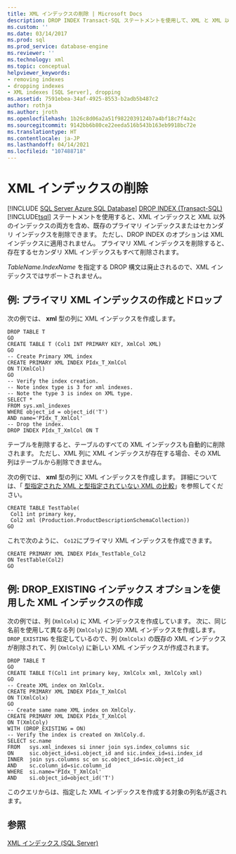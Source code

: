 ```yaml
---
title: XML インデックスの削除 | Microsoft Docs
description: DROP INDEX Transact-SQL ステートメントを使用して、XML と XML 以外の両方を含め、既存のプライマリまたはセカンダリのインデックスを削除する方法について学習します。
ms.custom: ''
ms.date: 03/14/2017
ms.prod: sql
ms.prod_service: database-engine
ms.reviewer: ''
ms.technology: xml
ms.topic: conceptual
helpviewer_keywords:
- removing indexes
- dropping indexes
- XML indexes [SQL Server], dropping
ms.assetid: 7591ebea-34af-4925-8553-b2adb5b487c2
author: rothja
ms.author: jroth
ms.openlocfilehash: 1b26c8d06a2a51f9822039124b7a4bf18c7f4a2c
ms.sourcegitcommit: 9142bb6b80ce22eeda516b543b163eb9918bc72e
ms.translationtype: HT
ms.contentlocale: ja-JP
ms.lasthandoff: 04/14/2021
ms.locfileid: "107488718"
---
```

# <a name="drop-xml-indexes"></a>XML インデックスの削除
[!INCLUDE [SQL Server Azure SQL Database](../../includes/applies-to-version/sql-asdb.md)]
  [DROP INDEX &#40;Transact-SQL&#41;](../../t-sql/statements/drop-index-transact-sql.md)[!INCLUDE[tsql](../../includes/tsql-md.md)] ステートメントを使用すると、XML インデックスと XML 以外のインデックスの両方を含め、既存のプライマリ インデックスまたはセカンダリ インデックスを削除できます。 ただし、DROP INDEX のオプションは XML インデックスに適用されません。 プライマリ XML インデックスを削除すると、存在するセカンダリ XML インデックスもすべて削除されます。  
  
 *TableName.IndexName* を指定する DROP 構文は廃止されるので、XML インデックスではサポートされません。  
  
## <a name="example-creating-and-dropping-a-primary-xml-index"></a>例: プライマリ XML インデックスの作成とドロップ  
 次の例では、 **xml** 型の列に XML インデックスを作成します。  
  
```  
DROP TABLE T  
GO  
CREATE TABLE T (Col1 INT PRIMARY KEY, XmlCol XML)  
GO  
-- Create Primary XML index   
CREATE PRIMARY XML INDEX PIdx_T_XmlCol   
ON T(XmlCol)  
GO  
-- Verify the index creation.   
-- Note index type is 3 for xml indexes.  
-- Note the type 3 is index on XML type.  
SELECT *  
FROM sys.xml_indexes  
WHERE object_id = object_id('T')  
AND name='PIdx_T_XmlCol'   
-- Drop the index.  
DROP INDEX PIdx_T_XmlCol ON T  
```  
  
 テーブルを削除すると、テーブルのすべての XML インデックスも自動的に削除されます。 ただし、XML 列に XML インデックスが存在する場合、その XML 列はテーブルから削除できません。  
  
 次の例では、 **xml** 型の列に XML インデックスを作成します。 詳細については、「 [型指定された XML と型指定されていない XML の比較](../../relational-databases/xml/compare-typed-xml-to-untyped-xml.md)」を参照してください。  
  
```  
CREATE TABLE TestTable(  
 Col1 int primary key,   
 Col2 xml (Production.ProductDescriptionSchemaCollection))   
GO  
```  
  
 これで次のように、 `Co12`にプライマリ XML インデックスを作成できます。  
  
```  
CREATE PRIMARY XML INDEX PIdx_TestTable_Col2   
ON TestTable(Col2)  
GO  
```  
  
## <a name="example-creating-an-xml-index-by-using-the-drop_existing-index-option"></a>例: DROP_EXISTING インデックス オプションを使用した XML インデックスの作成  
 次の例では、列 (`XmlColx`) に XML インデックスを作成しています。 次に、同じ名前を使用して異なる列 (`XmlColy`) に別の XML インデックスを作成します。 `DROP_EXISTING` を指定しているので、列 (`XmlColx)` の既存の XML インデックスが削除されて、列 (`XmlColy`) に新しい XML インデックスが作成されます。  
  
```  
DROP TABLE T  
GO  
CREATE TABLE T(Col1 int primary key, XmlColx xml, XmlColy xml)  
GO  
-- Create XML index on XmlColx.  
CREATE PRIMARY XML INDEX PIdx_T_XmlCol   
ON T(XmlColx)  
GO  
-- Create same name XML index on XmlColy.  
CREATE PRIMARY XML INDEX PIdx_T_XmlCol   
ON T(XmlColy)   
WITH (DROP_EXISTING = ON)  
-- Verify the index is created on XmlColy.d.  
SELECT sc.name   
FROM   sys.xml_indexes si inner join sys.index_columns sic   
ON     sic.object_id=si.object_id and sic.index_id=si.index_id  
INNER  join sys.columns sc on sc.object_id=sic.object_id   
AND    sc.column_id=sic.column_id  
WHERE  si.name='PIdx_T_XmlCol'   
AND    si.object_id=object_id('T')  
```  
  
 このクエリからは、指定した XML インデックスを作成する対象の列名が返されます。  
  
## <a name="see-also"></a>参照  
 [XML インデックス &#40;SQL Server&#41;](../../relational-databases/xml/xml-indexes-sql-server.md)  
  
  

